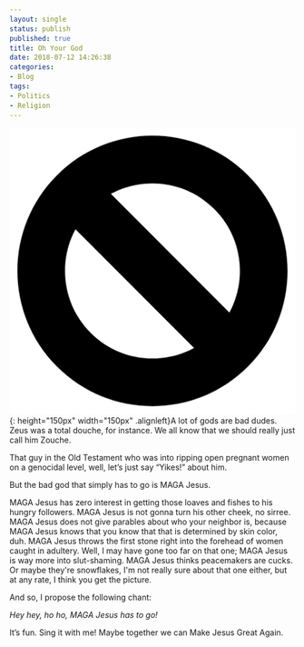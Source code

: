 ```yaml
---
layout: single
status: publish
published: true
title: Oh Your God
date: 2018-07-12 14:26:38
categories:
- Blog
tags:
- Politics
- Religion
---
```

![Denied](/assets/images/Denied.png){: height="150px" width="150px" .alignleft}A lot of gods are bad dudes. Zeus was a total douche, for instance. We all know that we should really just call him Zouche.

That guy in the Old Testament who was into ripping open pregnant women on a genocidal level, well, let’s just say “Yikes!” about him.

But the bad god that simply has to go is MAGA Jesus.

MAGA Jesus has zero interest in getting those loaves and fishes to his hungry followers. MAGA Jesus is not gonna turn his other cheek, no sirree. MAGA Jesus does not give parables about who your neighbor is, because MAGA Jesus knows that you know that that is determined by skin color, duh. MAGA Jesus throws the first stone right into the forehead of women caught in adultery. Well, I may have gone too far on that one; MAGA Jesus is way more into slut-shaming. MAGA Jesus thinks peacemakers are cucks. Or maybe they're snowflakes, I'm not really sure about that one either, but at any rate, I think you get the picture.

And so, I propose the following chant:

*Hey hey, ho ho, MAGA Jesus has to go!*

It’s fun. Sing it with me! Maybe together we can Make Jesus Great Again.

